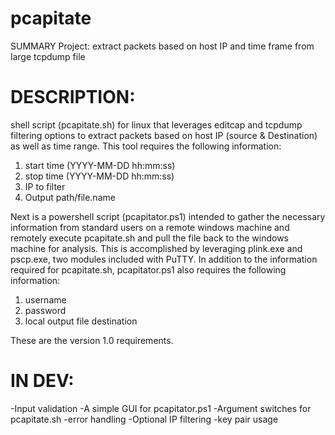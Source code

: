 # pcapitate

SUMMARY
Project: extract packets based on host IP and time frame from large tcpdump file

DESCRIPTION:
============
shell script (pcapitate.sh) for linux that leverages editcap and tcpdump filtering options to extract packets based on host IP (source & Destination) as well as time range. This tool requires the following information:
1. start time (YYYY-MM-DD hh:mm:ss)
2. stop time (YYYY-MM-DD hh:mm:ss)
3. IP to filter
4. Output path/file.name

Next is a powershell script (pcapitator.ps1) intended to gather the necessary information from standard users on a remote windows machine and remotely execute pcapitate.sh and pull the file back to the windows machine for analysis. This is accomplished by leveraging plink.exe and pscp.exe, two modules included with PuTTY. In addition to the information required for pcapitate.sh, pcapitator.ps1 also requires the following information:
1. username
2. password
3. local output file destination

These are the version 1.0 requirements.

IN DEV:
=======
-Input validation
-A simple GUI for pcapitator.ps1
-Argument switches for pcapitate.sh
-error handling
-Optional IP filtering
-key pair usage
